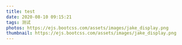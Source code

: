 ```yaml
---
title: test
date: 2020-08-10 09:15:21
tags: 测试
photos: https://ejs.bootcss.com/assets/images/jake_display.png
thumbnail: https://ejs.bootcss.com/assets/images/jake_display.png
---
```

